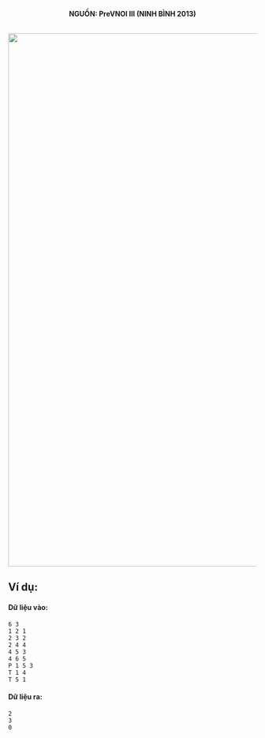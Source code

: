 **<center>NGUỒN: PreVNOI Ⅲ (NINH BÌNH 2013)</center>**
<br>

<img src="/images/problems/1051/network.svg" width=1080px>

## Ví dụ:
#### Dữ liệu vào:
```
6 3
1 2 1
2 3 2
2 4 4
4 5 3
4 6 5
P 1 5 3
T 1 4
T 5 1 
```

#### Dữ liệu ra:
```
2
3
0
```